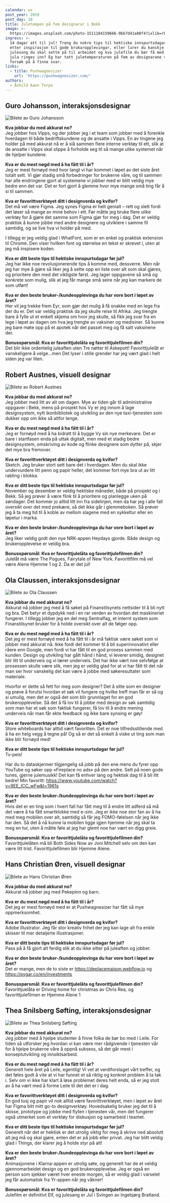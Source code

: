 ```yaml
---
calendar: ux
post_year: 2019
post_day: 10
title: Juletempen på fem designarar i Bekk
image: >-
  https://images.unsplash.com/photo-1511184150666-9bb7d41a88f4?ixlib=rb-1.2.1&ixid=eyJhcHBfaWQiOjEyMDd9&auto=format&fit=crop&w=2250&q=80
ingress: >-
  14 dagar att til jul! Treng du nokre tips til hektiske innspurtsdagar, leiter
  etter inspirasjon til gode brukaropplevingar, eller lurer du kanskje på kva
  julesong du skal sette på til arbeidet og kva julefilm du bør få med deg før
  jula ringes inn? Eg har tatt juletemperaturen på fem av designarane våre i eit
  forsøk på å finne svar.
links:
  - title: Pushwagnesizer
    url: 'https://pushwagnesizer.com/'
authors:
  - Åshild Aaen Torpe
---
```

## Guro Johansson, interaksjonsdesignar

![Bilete av Guro Johansson](https://ibb.co/z4pFRpz)

**Kva jobbar du med akkurat no?**\
Jeg jobber hos Vipps, og der jobber jeg i et team som jobber med å forenkle hverdagen til både bedriftskundene og de ansatte i Vipps. En av tingene jeg holder på med akkurat nå er å slå sammen flere interne verktøy til ett, slik at de ansatte i Vipps skal slippe å forholde seg til så mange ulike systemet når de hjelper kundene.

**Kva er du mest nøgd med å ha fått til i år?**\
Jeg er mest fornøyd med hvor langt vi har kommet i løpet av det siste året totalt sett. Vi gjør stadig små forbedringer for brukerne våre, og til sammen har alle endringene gjort at systemene vi jobber med er blitt veldig mye bedre enn det var. Det er fort gjort å glemme hvor mye mange små ting får å si til sammen.

**Kva er favorittverktøyet ditt i designverda og kvifor?**\
Det må vel være Figma. Jeg synes Figma er helt genialt – rett og slett fordi det løser så mange av mine behov i ett. Før måtte jeg bruke flere ulike verktøy for å gjøre det samme som Figma gjør for meg i dag. Det er veldig praktisk å kunne jobbe med andre designere og utviklere i samme fil samtidig, og se live hva vi holder på med.

I tillegg er jeg veldig glad i WhatFont, som er en enkel og praktisk extension til Chrome. Den viser hvilken font og størrelse en tekst er skrevet i, uten at jeg må inspisere koden.

**Kva er ditt beste tips til hektiske innspurtsdagar før jul?**\
Jeg har ikke noe revolusjonerende tips å komme med, dessverre. Men når jeg har mye å gjøre så liker jeg å sette opp en liste over alt som skal gjøres, og prioritere den med det viktigste først. Jeg lager oppgavene så små og konkrete som mulig, slik at jeg får mange små seire når jeg kan markere de som utført!

**Kva er den beste bruker-/kundeopplevinga du har vore bort i løpet av året?**\
Her vil jeg trekke frem Eyr, som gjør det mulig å få snakke med en lege fra der du er. Det var veldig praktisk da jeg skulle reise til Afrika. Jeg trengte bare å fylle ut et enkelt skjema om hvor jeg skulle, så fikk jeg svar fra en lege i løpet av dagen om hva jeg trengte av vaksiner og medisiner. Så kunne jeg bare møte opp på et apotek når det passet meg og få satt vaksinene der.

**Bonusspørsmål: Kva er favorittjulelåta og favorittjulefilmen din?**\
Det blir ikke ordentelig juleaften uten Tre nøtter til Askepott! Favorittjulelåt er vanskeligere å velge...men Det lyser i stille grender har jeg vært glad i helt siden jeg var liten.

## Robert Austnes, visuell designar

![Bilete av Robert Austnes](https://ibb.co/CwSYVq3)

**Kva jobbar du med akkurat no?**\
Jeg jobber med litt av alt om dagen. Mye av tiden går til administrative oppgaver i Bekk, mens på prosjekt hos Vy er jeg innom å lage designsystem, nytt ikonbibliotek og utvikling av den nye taxi-tjenesten som dukker opp om ikke så altfor lenge.

**Kva er du mest nøgd med å ha fått til i år?**\
Jeg er fornøyd med å ha bidratt til å bygge Vy sin nye merkevare. Det er bare i startfasen enda på uttak digitalt, men med et stadig bedre designsystem, omskriving av kode og flinke designere som dytter på, skjer det mye bra fremover.

**Kva er favorittverktøyet ditt i designverda og kvifor?**\
Sketch. Jeg bruker stort sett bare det i hverdagen. Men du skal ikke undervurdere litt penn og papir heller, det kommer fort mye bra ut av litt rabling i blokka.

**Kva er ditt beste tips til hektiske innspurtsdagar før jul?**\
November og desember er veldig hektiske måneder, både på prosjekt og i Bekk. Så jeg prøver å være flink til å prioritere og planlegge uken på søndager. Det kommer jo alltid litt inn fra sidelinjen, men da har jeg i alle fall oversikt over det med prekære, så det ikke går i glemmeboken. Så prøver jeg å ta meg tid til å koble av mellom slagene med en sykkeltur eller en løpetur i marka.

**Kva er den beste bruker-/kundeopplevinga du har vore bort i løpet av året?**\
Jeg liker veldig godt den nye NRK-appen Heydays gjorde. Både design og brukeropplevelse er veldig bra.

**Bonusspørsmål: Kva er favorittjulelåta og favorittjulefilmen din?**\
Julelåt må være The Pogues, Fairytale of New York. Favorittfilm må vel være Alene Hjemme 1 og 2. Da er det jul!

## Ola Claussen, interaksjonsdesignar

![Bilete av Ola Claussen](https://ibb.co/7rvBfZZ)

**Kva jobbar du med akkurat no?**\
Akkurat nå jobber jeg med å få søket på Finanstilsynets nettsider til å bli nytt og bra. Det betyr et dypdykk ned i en rar verden av hvordan det maskineriet fungerer. I tillegg jobber jeg en del meg Sentralfag, et internt system som Finanstilsynet bruker for å holde oversikt over alt de følger opp.

**Kva er du mest nøgd med å ha fått til i år?**\
Det jeg er mest fornøyd med å ha fått til i år må faktisk være søket som vi jobber med akkurat nå. Ikke fordi det kommer til å bli superinnovativt eller råere enn Google, men fordi vi har fått til en god prosess sammen med kunden. Design og utvikling har gått hånd i hånd, vi leverer smidig, designet blir litt til underveis og vi lærer underveis. Det har ikke vært noe selvfølge at prosessen skulle være slik, men jeg er veldig glad for at vi har fått til det når man ser hvor vanskelig det kan være å jobbe med søkeresultater som materiale. 

Hvorfor er dette så fett for meg som designer? Det å sitte som en designer og prøve å forutsi hvordan et søk vil fungere og hvilke treff man får er så og si umulig, men det er også det som blir grunnlaget for en god brukeropplevelse. Så det å få lov til å jobbe med design av søk samtidig som man har et søk som faktisk fungerer, få lov til å endre mening underveis når man får ekte feedback og ikke bare synsing er gøy!

**Kva er favorittverktøyet ditt i designverda og kvifor?**\
Store whiteboards har alltid vært favoritten. Det er noe tilfredsstillende med å ha en helg vegg å tegne på! Og så er det så enkelt å viske ut ting som man ikke blir fornøyd med!

**Kva er ditt beste tips til hektiske innspurtsdagar før jul?**\
Tv-peis!

Har du to dataskjermer tilgjengelig så jobb på den ene mens du fyrer opp YouTube og søker opp «Fireplace no ads» på den andre. Sett på noen gode tunes, gjerne julemusikk! Det kan få enhver lang og hektisk dag til å bli litt bedre! Min favoritt: https://www.youtube.com/watch?v=9EE_ICC_wFw&t=1961s

**Kva er den beste bruker-/kundeopplevinga du har vore bort i løpet av året?**\
Hvis det er en ting som i hvert fall har fått meg til å endre litt adferd så må det være å ha fått smartklokke med e-sim. Jeg er ikke noe stor fan av å ha med meg mobilen over alt, samtidig så får jeg FOMO-følelsen når jeg ikke har den. Så det å nå kunne la mobilen ligge igjen hjemme når jeg skal ta meg en tur, uten å måtte føle at jeg har glemt noe har vært en digg greie.

**Bonusspørsmål: Kva er favorittjulelåta og favorittjulefilmen din?**\
Favorittjulelåten må bli Both Sides Now av Joni Mitchell selv om den kan være litt trist. Favorittjulefilmen blir Hjemme Alene.

## Hans Christian Øren, visuell designar

![Bilete av Hans Christian Øren](https://ibb.co/5440RJG)

**Kva jobbar du med akkurat no?**\
Akkurat nå jobber jeg med Pekepinn og barn.

**Kva er du mest nøgd med å ha fått til i år?**\
Det jeg er mest fornøyd med er at Pushwagnesizer har fått så mye oppmerksomhet.

**Kva er favorittverktøyet ditt i designverda og kvifor?**\
Adobe Illustrator. Jeg får stor kreativ frihet der jeg kan lage alt fra enkle skisser til mer detaljerte illustrasjoner.

**Kva er ditt beste tips til hektiske innspurtsdagar før jul?**\
Pass på å få gjort alt ferdig slik at du ikke sitter på juleaften og jobber.

**Kva er den beste bruker-/kundeopplevinga du har vore bort i løpet av året?**\
Det er mange, men de to siste er https://deplacemaison.webflow.io og https://pygar.co/en/investments

**Bonusspørsmål: Kva er favorittjulelåta og favorittjulefilmen din?**\
Favorittjuelåta er Driving home for christmas av Chris Rea, og favorittjulefilmen er Hjemme Alene 1

## Thea Snilsberg Søfting, interaksjonsdesignar

![Bilete av Thea Snilsberg Søfting](https://ibb.co/KzbF9Tq)

**Kva jobbar du med akkurat no?**\
Jeg jobber med å hjelpe studenter å finne folka de bør bo med i Leile. For tiden så utforsker jeg hvordan vi kan være mer rådgivende i tjenesten vår for å hjelpe brukerne våre å oppnå suksess, så det går mest i konseptutvikling og innsiktsarbeid.

**Kva er du mest nøgd med å ha fått til i år?**\
Generelt hele året på Leile, egentlig! Vi vet at verdiforslaget vårt treffer, og det føles godt å vite at vi har funnet et så riktig og konkret problem å ta tak i. Selv om vi ikke har klart å løse problemet deres helt enda, så er jeg stolt av å ha vært med å forme Leile til det det er i dag.

**Kva er favorittverktøyet ditt i designverda og kvifor?**\
En god tusj og papir vil nok alltid være favorittverktøyet, men i løpet av året har Figma bitt mitt go-to designverktøy. Hovedsakelig bruker jeg det til å skisse, prototype og jobbe med flyten i tjenesten vår, men det fungerer også utmerket som et verktøy for diskusjon og samarbeid i teamet.

**Kva er ditt beste tips til hektiske innspurtsdagar før jul?**\
Generelt når det er hektisk er det utrolig viktig for meg å skrive ned absolutt alt jeg må og skal gjøre, enten det er på jobb eller privat. Jeg har blitt veldig glad i Things, der klarer jeg å holde styr på alt!

**Kva er den beste bruker-/kundeopplevinga du har vore bort i løpet av året?**\
Animasjonene i Klarna-appen er utrolig søte, og generelt har de et veldig gjennomarbeidet design og en god brukeropplevelse. Jeg er også en person som sjekker været hver eneste morgen, så er veldig glad i varselet jeg får automatisk fra Yr-appen når jeg våkner!

**Bonusspørsmål: Kva er favorittjulelåta og favorittjulefilmen din?**\
Julefilm er definitivt Elf, og julesang er Jul i Svingen av Ingebjørg Bratland.
